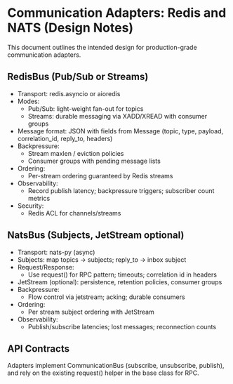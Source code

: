 # Communication Adapters: Redis and NATS (Design Notes)

This document outlines the intended design for production-grade communication adapters.

## RedisBus (Pub/Sub or Streams)

- Transport: redis.asyncio or aioredis
- Modes:
  - Pub/Sub: light-weight fan-out for topics
  - Streams: durable messaging via XADD/XREAD with consumer groups
- Message format: JSON with fields from Message (topic, type, payload, correlation_id, reply_to, headers)
- Backpressure:
  - Stream maxlen / eviction policies
  - Consumer groups with pending message lists
- Ordering:
  - Per-stream ordering guaranteed by Redis streams
- Observability:
  - Record publish latency; backpressure triggers; subscriber count metrics
- Security:
  - Redis ACL for channels/streams

## NatsBus (Subjects, JetStream optional)

- Transport: nats-py (async)
- Subjects: map topics -> subjects; reply_to -> inbox subject
- Request/Response:
  - Use request() for RPC pattern; timeouts; correlation id in headers
- JetStream (optional): persistence, retention policies, consumer groups
- Backpressure:
  - Flow control via jetstream; acking; durable consumers
- Ordering:
  - Per stream subject ordering with JetStream
- Observability:
  - Publish/subscribe latencies; lost messages; reconnection counts

## API Contracts

Adapters implement CommunicationBus (subscribe, unsubscribe, publish), and rely on the existing request() helper in the base class for RPC.
